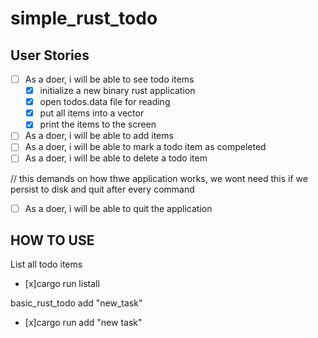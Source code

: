 # simple_rust_todo

## User Stories

* [ ] As a doer, i will be able to see todo items
    * [x] initialize a new binary rust application
    * [x] open todos.data file for reading
    * [x] put all items into a vector
    * [x] print the items to the screen
* [ ] As a doer, i will be able to add items
* [ ] As a doer, i will be able to mark a todo item as compeleted
* [ ] As a doer, i will be able to delete a todo item

// this demands on how thwe application works, we wont need this if we persist to disk and quit after every command
* [ ] As a doer, i will be able to quit the application


## HOW TO USE

List all todo items

* [x]cargo run listall

basic_rust_todo add "new_task"

* [x]cargo run add "new task"